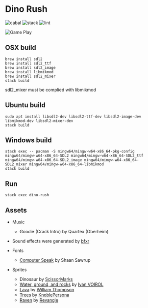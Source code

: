 # Dino Rush

![cabal](https://github.com/haskell-game-archives/dino-rush/workflows/cabal/badge.svg)
![stack](https://github.com/haskell-game-archives/dino-rush/workflows/stack/badge.svg)
![lint](https://github.com/haskell-game-archives/dino-rush/workflows/stack/badge.svg)

![Game Play](https://raw.githubusercontent.com/jxv/dino-rush/master/propaganda/gameplay.gif)


## OSX build

```
brew install sdl2
brew install sdl2_ttf
brew install sdl2_image
brew install libmikmod
brew install sdl2_mixer
stack build
```

sdl2_mixer must be complied with libmikmod

## Ubuntu build

```
sudo apt install libsdl2-dev libsdl2-ttf-dev libsdl2-image-dev libmikmod-dev libsdl2-mixer-dev
stack build
```

## Windows build

```
stack exec -- pacman -S mingw64/mingw-w64-x86_64-pkg-config mingw64/mingw-w64-x86_64-SDL2 mingw64/mingw-w64-x86_64-SDL2_ttf mingw64/mingw-w64-x86_64-SDL2_image mingw64/mingw-w64-x86_64-SDL2_mixer mingw64/mingw-w64-x86_64-libmikmod
stack build
```

## Run

```
stack exec dino-rush
```

## Assets

* Music
    * Goodie (Crack Intro) by Quartex (Oberheim)

* Sound effects were generated by [bfxr](https://www.bfxr.net/)

* Fonts
    * [Computer Speak](https://fontlibrary.org/en/font/computer-speak#Computer%20Speak%20v0.3-Regular) by Shaan Sawrup

* Sprites
    * Dinosaur by [ScissorMarks](https://twitter.com/ScissorMarks)
    * [Water, ground, and rocks](https://opengameart.org/content/basic-map-32x32-by-silver-iv) by [Ivan VOIROL](https://opengameart.org/users/silver-iv)
    * [Lava](https://opengameart.org/content/lpc-terrain-repack) by [William Thompson](http://williamthompsonj.blogspot.de/)
    * [Trees](https://opengameart.org/content/jungle-tree-pack) by [KnoblePersona](https://opengameart.org/users/knoblepersona)
    * [Raven](https://opengameart.org/content/owl-and-raven-sprites) by [Revangle](https://revangale.wordpress.com/)
